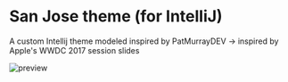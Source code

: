 # San Jose theme (for IntelliJ)
A custom Intellij theme modeled inspired by PatMurrayDEV -> inspired by Apple's WWDC 2017 session slides

![preview](https://raw.githubusercontent.com/kaushikgopal/san-jose-intellij-theme/master/preview.png)
